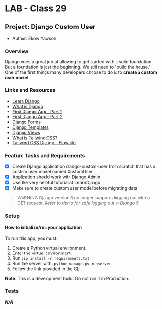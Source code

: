 # LAB - Class 29

## Project: Django Custom User

- Author: Ekow Yawson

### Overview

Django does a great job at allowing to get started with a solid foundation. But a foundation is just the beginning. We still need to "build the house."
One of the first things many developers choose to do is to **create a custom user model**.

### Links and Resources

- [Learn Django](https://learndjango.com/tutorials/django-custom-user-model)
- [What is Django](https://developer.mozilla.org/en-US/docs/Learn/Server-side/Django/Introduction)
- [First Django App - Part 1](https://docs.djangoproject.com/en/5.0/intro/tutorial01/)
- [First Django App - Part 2](https://docs.djangoproject.com/en/5.0/intro/tutorial02/)
- [Django Forms](https://developer.mozilla.org/en-US/docs/Learn/Server-side/Django/Forms)
- [Django Templates](https://developer.mozilla.org/en-US/docs/Learn/Server-side/Django/Home_page)
- [Django Views](https://developer.mozilla.org/en-US/docs/Learn/Server-side/Django/Generic_views)
- [What is Tailwind CSS?](https://blog.hubspot.com/website/what-is-tailwind-css)
- [Tailwind CSS Django - Flowbite](https://flowbite.com/docs/getting-started/django/)

### Feature Tasks and Requirements

- [x] Create Django application django-custom-user from scratch that has a custom user model named CustomUser
- [x] Application should work with Django Admin
- [x] Use the very helpful tutorial at LearnDjango
- [x] Make sure to create custom user model before migrating data

> WARNING Django version 5 no longer supports logging out with a GET request.
*Refer to demo for safe logging out in Django 5.*

### Setup

#### How to initialize/run your application

To run this app, you must:

1. Create a Python virtual environment.
2. Enter the virtual environment.
3. Run `pip install -r requirements.txt`
4. Run the server with: `python manage.py runserver`
5. Follow the link provided in the CLI.

**Note**: This is a development build. Do not run it in Production.

### Tests

***N/A***
